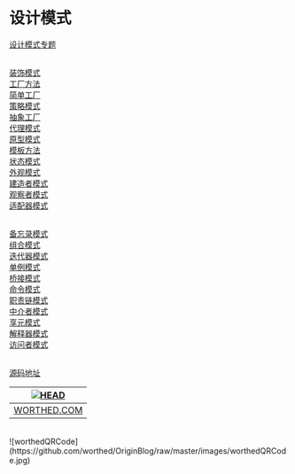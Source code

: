 设计模式
=======

[设计模式专题](http://worthed.com/blog/categories/she-ji-mo-shi/) <br> <br>

[装饰模式](https://github.com/worthed/OriginBlog/blob/master/articles/DecoratorPattern.md) <br>
[工厂方法](https://github.com/worthed/OriginBlog/blob/master/articles/FactoryMethodPattern.md) <br>
[简单工厂](https://github.com/worthed/OriginBlog/blob/master/articles/SimpleFactoryPattern.md) <br>
[策略模式](https://github.com/worthed/OriginBlog/blob/master/articles/StrategyPattern.md) <br>
[抽象工厂](https://github.com/worthed/OriginBlog/blob/master/articles/AbstractFactoryPattern.md) <br>
[代理模式](https://github.com/worthed/OriginBlog/blob/master/articles/ProxyPattern.md) <br>
[原型模式](https://github.com/worthed/OriginBlog/blob/master/articles/PrototypePattern.md) <br>
[模板方法](https://github.com/worthed/OriginBlog/blob/master/articles/TemplateMethodPattern.md) <br>
[状态模式](https://github.com/worthed/OriginBlog/blob/master/articles/StatePattern.md) <br> 
[外观模式](https://github.com/worthed/OriginBlog/blob/master/articles/FacadePattern.md) <br>
[建造者模式](https://github.com/worthed/OriginBlog/blob/master/articles/BuilderPattern.md) <br> 
[观察者模式](https://github.com/worthed/OriginBlog/blob/master/articles/ObserverPattern.md) <br>
[适配器模式](https://github.com/worthed/OriginBlog/blob/master/articles/AdapterPattern.md) <br> <br>

[备忘录模式](https://github.com/worthed/OriginBlog/blob/master/articles/MementoPattern.md) <br>
[组合模式](https://github.com/worthed/OriginBlog/blob/master/articles/CompositePattern.md) <br>
[迭代器模式](https://github.com/worthed/OriginBlog/blob/master/articles/IteratorPattern.md) <br>
[单例模式](https://github.com/worthed/OriginBlog/blob/master/articles/SingletonPattern.md) <br>
[桥接模式](https://github.com/worthed/OriginBlog/blob/master/articles/BridgePattern.md) <br>
[命令模式](https://github.com/worthed/OriginBlog/blob/master/articles/CommandPattern.md) <br>
[职责链模式](https://github.com/worthed/OriginBlog/blob/master/articles/ChainOfResponsibilityPattern.md) <br>
[中介者模式](https://github.com/worthed/OriginBlog/blob/master/articles/MediatorPattern.md) <br>
[享元模式](https://github.com/worthed/OriginBlog/blob/master/articles/FlyweightPattern.md) <br>
[解释器模式](https://github.com/worthed/OriginBlog/blob/master/articles/InterpreterPattern.md) <br>
[访问者模式](https://github.com/worthed/OriginBlog/blob/master/articles/VisitorPattern.md) <br> <br>

[源码地址](https://github.com/jingle1267/DesignPattern) <br>

| [![HEAD](https://avatars2.githubusercontent.com/u/3887795?v=2&s=120)](http://worthed.com "Visit worthed.com") |
|---|
| [WORTHED.COM](http://worthed.com) |
<br>
![worthedQRCode](https://github.com/worthed/OriginBlog/raw/master/images/worthedQRCode.jpg)


